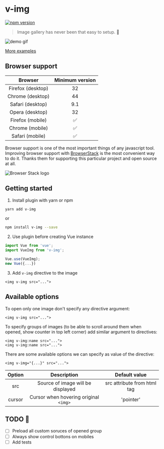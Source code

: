 # v-img
[![npm version](https://badge.fury.io/js/v-img.svg)](https://badge.fury.io/js/v-img)

> Image gallery has never been that easy to setup. :foggy:

![demo gif](https://media.giphy.com/media/xUA7b26WKJvTa04lby/giphy.gif)

[More examples](https://crowdbotics.github.io/v-img/demo/index.html)

## Browser support

| Browser | Minimum version |
|:--:|:--:|
| Firefox (desktop) | 32 |
| Chrome (desktop) | 44 |
| Safari (desktop) | 9.1 |
| Opera (desktop) | 32 |
| Firefox (mobile) | :white_check_mark: |
| Chrome (mobile) | :white_check_mark: |
| Safari (mobile) | :white_check_mark: |

Browser support is one of the most important things of any javascript tool. Improving browser support with [BrowserStack](https://www.browserstack.com/) is the most convenient way to do it. Thanks them for supporting this particular project and open source at all.

![Browser Stack logo](https://www.browserstack.com/images/mail/browserstack-logo-footer.png)

## Getting started
1. Install plugin with yarn or npm
```bash
yarn add v-img
```
or
```bash
npm install v-img --save
```
2. Use plugin before creating Vue instance
```javascript
import Vue from 'vue';
import VueImg from 'v-img';

Vue.use(VueImg);
new Vue({...})
```
3. Add `v-img` directive to the image
```vue
<img v-img src="...">
```

## Available options
To open only one image don't specify any directive argument:
```vue
<img v-img src="...">
```
To specify groups of images (to be able to scroll around them when opened, show counter in top left corner) add similar argument to directives:
```vue
<img v-img:name src="...">
<img v-img:name src="...">
```
There are some available options we can specify as value of the directive:
```vue
<img v-img="{...}" src="...">
```
| Option | Description | Default value |
| :----: | :---------: | :-----------: |
| src    | Source of image will be displayed | src attribute from html tag|
| cursor| Cursor when hovering original `<img>` | 'pointer' |

## TODO :pencil:

- [ ] Preload all custom soruces of opened group
- [ ] Always show control bottons on mobiles
- [ ] Add tests
